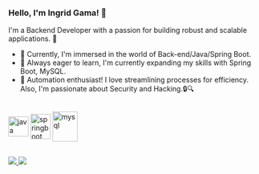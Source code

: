 ### Hello, I'm Ingrid Gama! 👋

I'm a Backend Developer with a passion for building robust and scalable applications. 🚀

- 🔭 Currently, I'm immersed in the world of Back-end/Java/Spring Boot.
- 🌱 Always eager to learn, I'm currently expanding my skills with Spring Boot, MySQL.
- 🤖 Automation enthusiast! I love streamlining processes for efficiency. Also, I'm passionate about Security and Hacking.🔒🔍


<div style="display: inline_block"><br>
  
   <img align="center" alt="java" height="40" width="40" src="https://cdn.jsdelivr.net/gh/devicons/devicon/icons/java/java-original.svg" />   
   <img align="center" alt="springboot" height="50" width="40" src="https://cdn.jsdelivr.net/gh/devicons/devicon/icons/spring/spring-original-wordmark.svg"/>
      
   <img align="center" alt="mysql" height="60" width="50" src="https://cdn.jsdelivr.net/gh/devicons/devicon/icons/mysql/mysql-plain-wordmark.svg" />  
  
           
                          
</div>
  
  ##
  
  <div> 
  

<a href="mailto:ingridgamaa96@gmail.com" target="_blank">
  <img src="https://img.shields.io/badge/-Gmail-%23333?style=for-the-badge&logo=gmail&logoColor=white" target="_blank"
</a>
<a href="https://www.linkedin.com/in/ingridsgama/" target="_blank">
  <img src="https://img.shields.io/badge/-LinkedIn-%230077B5?style=for-the-badge&logo=linkedin&logoColor=white" target="_blank">
</a> 
             
</div>
